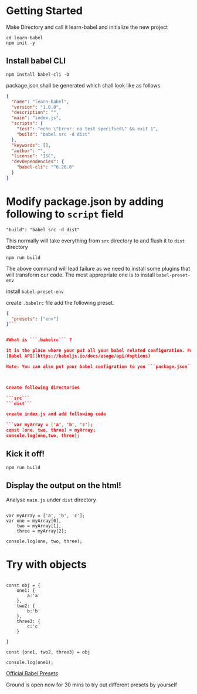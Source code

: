 
# Getting Started

Make Directory and call it learn-babel and initialize the new project

```mkdir learn-babel
cd learn-babel
npm init -y
```

## Install babel CLI

```npm install babel-cli -D```

package.json shall be generated which shall look like as follows

```json
{
  "name": "learn-babel",
  "version": "1.0.0",
  "description": "",
  "main": "index.js",
  "scripts": {
    "test": "echo \"Error: no test specified\" && exit 1",
    "build": "babel src -d dist"
  },
  "keywords": [],
  "author": "",
  "license": "ISC",
  "devDependencies": {
    "babel-cli": "^6.26.0"
  }
}
```

# Modify package.json by adding following to ```script``` field

```"build": "babel src -d dist"```

This normally will take everything from ```src``` directory to and flush it to ```dist``` directory

```npm run build```

The above command will lead failure as we need to install some plugins that will transform our code.
The most appropriate one is to install ```babel-preset-env```

install ```babel-preset-env```

create ```.babelrc``` file add the following preset. 

```json 
{
  "presets": ["env"]
}```


#What is ```.babelrc``` ?

It is the place where your put all your babel related configuration. For more info 
[Babel API](https://babeljs.io/docs/usage/api/#options)

Note: You can also put your babel configration to you ```package.json``` instead of ```.babelrc```



Create following directories

```src```
```dist```

create index.js and add following code

```var myArray = ['a', 'b', 'c'];
const [one, two, three] = myArray;
console.log(one,two, three);
```
## Kick it off!

```
npm run build
```

## Display the output on the html!

Analyse `main.js` under `dist` directory

```'use strict';

var myArray = ['a', 'b', 'c'];
var one = myArray[0],
    two = myArray[1],
    three = myArray[2];

console.log(one, two, three);

```
# Try with objects
```// example with an object 

const obj = {
    one1: {
        a:'a'
    },
    two2: {
        b:'b'
    },
    three3: {
        c:'c'
    }

}

const {one1, two2, three3} = obj

console.log(one1);
```

[Official Babel Presets](https://babeljs.io/docs/en/presets)


Ground is open now for 30 mins to try out different presets by yourself
